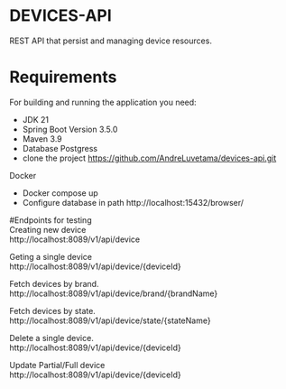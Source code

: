 
# DEVICES-API

 REST API that persist and managing device resources.

# **Requirements** <br>

For building and running the application you need:      
- JDK 21 <br>
- Spring Boot Version 3.5.0
- Maven 3.9 <br>
- Database Postgress
- clone the project https://github.com/AndreLuvetama/devices-api.git

Docker  
- Docker compose up
- Configure database in path http://localhost:15432/browser/

#Endpoints for testing  
Creating new device  
http://localhost:8089/v1/api/device

Geting a single device  
http://localhost:8089/v1/api/device/{deviceId}

Fetch devices by brand.    
http://localhost:8089/v1/api/device/brand/{brandName}     

Fetch devices by state.           
http://localhost:8089/v1/api/device/state/{stateName}     

Delete a single device.              
http://localhost:8089/v1/api/device/{deviceId} 

Update Partial/Full device    
http://localhost:8089/v1/api/device/{deviceId}





